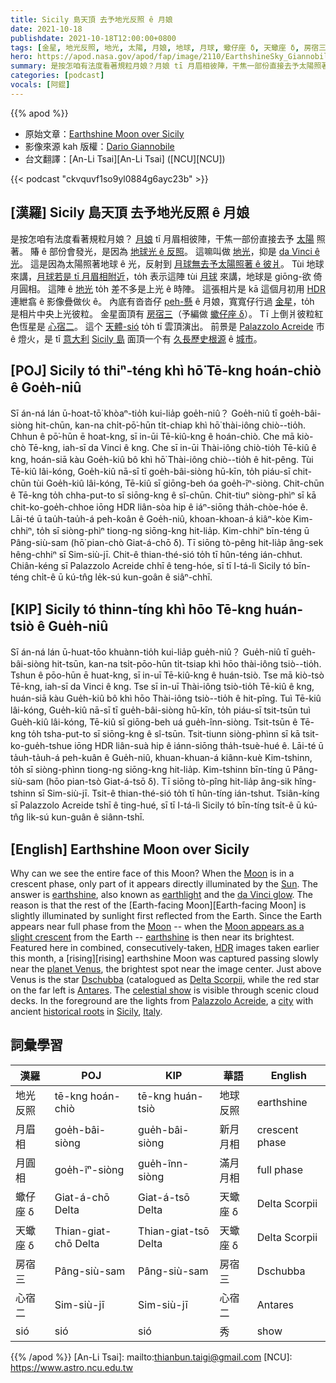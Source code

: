 ```yaml
---
title: Sicily 島天頂 去予地光反照 ê 月娘
date: 2021-10-18
publishdate: 2021-10-18T12:00:00+0800
tags: [金星, 地光反照, 地光, 太陽, 月娘, 地球, 月球, 蠍仔座 δ, 天蠍座 δ, 房宿三, 心宿二, da Vinci ê 光, da Vinci]
hero: https://apod.nasa.gov/apod/fap/image/2110/EarthshineSky_Giannobile_1212_annotated.jpg
summary: 是按怎咱有法度看著規粒月娘？月娘 tī 月眉相彼陣，干焦一部份直接去予太陽照著。賰 ê 部份會發光，是因為地球光 ê 反照。這嘛叫做地光 抑是 da Vinci ê 光。
categories: [podcast]
vocals: [阿錕]
---
```


{{% apod %}}

- 原始文章：[Earthshine Moon over Sicily](https://apod.nasa.gov/apod/ap211018.html)
- 影像來源 kah 版權：[Dario Giannobile](http://www.dariogiannobile.com/about-this-project)
- 台文翻譯：[An-Li Tsai][An-Li Tsai] ([NCU][NCU])

{{< podcast "ckvquvf1so9yl0884g6ayc23b" >}}

## [漢羅] Sicily 島天頂 去予地光反照 ê 月娘
是按怎咱有法度看著規粒月娘？
[月娘][Moon 1] tī 月眉相彼陣，干焦一部份直接去予 [太陽][Sun] 照著。
賰 ê 部份會發光，是因為 [地球光 ê 反照][earthshine]。
這嘛叫做 [地光][earthlight]，抑是 [da Vinci ê 光][da Vinci glow]。
這是因為太陽照著地球 ê 光，反射到 [月球無去予太陽照著 ê 彼爿][Earth-facing Moon t]。
Tùi 地球來講，[月球若是 tī 月眉相附近][Moon appears as a slight crescent]，to̍h 表示這陣 tùi [月球][Moon 2] 來講，地球是 giōng-欲 倚 月圓相。
這陣 ê [地光][earthshine] to̍h 差不多是上光 ê 時陣。
這張相片是 kā 這個月初用 [HDR][HDR] 連紲翕 ê 影像疊做伙 ê。
內底有沓沓仔 [peh-懸][rising t] ê 月娘，寬寬仔行過 [金星][planet Venus]，to̍h 是相片中央上光彼粒。
金星面頂有 [房宿三][Dschubba]（予編做 [蠍仔座 δ][Delta Scorpii]）。
Tī 上倒爿彼粒紅色恆星是 [心宿二][Antares]。
這个 [天體-sió][celestial show] to̍h tī 雲頂演出。
前景是 [Palazzolo Acreide][Palazzolo Acreide] 市 ê 燈火，是 tī [意大利][Italy] [Sicily 島][Sicily] 面頂一个有 [久長歷史根源][historical roots] ê [城市][city]。

## [POJ] Sicily tó thiⁿ-téng khì hō͘ Tē-kng hoán-chiò ê Goe̍h-niû
Sī án-ná lán ū-hoat-tō͘ khòaⁿ-tio̍h kui-lia̍p goe̍h-niû？
Goe̍h-niû tī goe̍h-bâi-siòng hit-chūn, kan-na chi̍t-pō͘-hūn ti̍t-chiap khì hō͘ thài-iông chiò--tio̍h.
Chhun ê pō͘-hūn ē hoat-kng, sī in-ūi Tē-kiû-kng ê hoán-chiò.
Che mā kiò-chò Tē-kng, iah-sī da Vinci ê kng.
Che sī in-ūi Thài-iông chiò-tio̍h Tē-kiû ê kng, hoán-siā kàu Goe̍h-kiû bô khì hō͘ Thài-iông chiò--tio̍h ê hit-pêng.
Tùi Tē-kiû lâi-kóng, Goe̍h-kiû nā-sī tī goe̍h-bâi-siòng hū-kīn, to̍h piáu-sī chit-chūn tùi Goe̍h-kiû lâi-kóng, Tē-kiû sī giōng-beh óa goe̍h-îⁿ-siòng.
Chit-chūn ê Tē-kng to̍h chha-put-to sī siōng-kng ê sî-chūn.
Chit-tiuⁿ siòng-phìⁿ sī kā chit-ko-goe̍h-chhoe iōng HDR liân-sòa hip ê iáⁿ-siōng tha̍h-chòe-hóe ê.
Lāi-té ū tau̍h-tau̍h-á peh-koân ê Goe̍h-niû, khoan-khoan-á kiâⁿ-kòe Kim-chhiⁿ, to̍h sī siòng-phìⁿ tiong-ng siōng-kng hit-lia̍p.
Kim-chhiⁿ bīn-téng ū Pâng-siù-sam (hō͘ pian-chò Giat-á-chō δ).
Tī siōng tò-pêng hit-lia̍p âng-sek hêng-chhiⁿ sī Sim-siù-jī.
Chit-ê thian-thé-sió to̍h tī hûn-téng ián-chhut.
Chiân-kéng sī Palazzolo Acreide chhī ê teng-hóe, sī tī I-tá-lì Sicily tó bīn-téng chi̍t-ê ū kú-tn̂g le̍k-sú kun-goân ê siâⁿ-chhī.

## [KIP] Sicily tó thinn-tíng khì hōo Tē-kng huán-tsiò ê Gue̍h-niû
Sī án-ná lán ū-huat-tōo khuànn-tio̍h kui-lia̍p gue̍h-niû？
Gue̍h-niû tī gue̍h-bâi-siòng hit-tsūn, kan-na tsi̍t-pōo-hūn ti̍t-tsiap khì hōo thài-iông tsiò--tio̍h.
Tshun ê pōo-hūn ē huat-kng, sī in-uī Tē-kiû-kng ê huán-tsiò.
Tse mā kiò-tsò Tē-kng, iah-sī da Vinci ê kng.
Tse sī in-uī Thài-iông tsiò-tio̍h Tē-kiû ê kng, huán-siā kàu Gue̍h-kiû bô khì hōo Thài-iông tsiò--tio̍h ê hit-pîng.
Tuì Tē-kiû lâi-kóng, Gue̍h-kiû nā-sī tī gue̍h-bâi-siòng hū-kīn, to̍h piáu-sī tsit-tsūn tuì Gue̍h-kiû lâi-kóng, Tē-kiû sī giōng-beh uá gue̍h-înn-siòng.
Tsit-tsūn ê Tē-kng to̍h tsha-put-to sī siōng-kng ê sî-tsūn.
Tsit-tiunn siòng-phìnn sī kā tsit-ko-gue̍h-tshue iōng HDR liân-suà hip ê iánn-siōng tha̍h-tsuè-hué ê.
Lāi-té ū ta̍uh-ta̍uh-á peh-kuân ê Gue̍h-niû, khuan-khuan-á kiânn-kuè Kim-tshinn, to̍h sī siòng-phìnn tiong-ng siōng-kng hit-lia̍p.
Kim-tshinn bīn-tíng ū Pâng-siù-sam (hōo pian-tsò Giat-á-tsō δ).
Tī siōng tò-pîng hit-lia̍p âng-sik hîng-tshinn sī Sim-siù-jī.
Tsit-ê thian-thé-sió to̍h tī hûn-tíng ián-tshut.
Tsiân-kíng sī Palazzolo Acreide tshī ê ting-hué, sī tī I-tá-lì Sicily tó bīn-tíng tsi̍t-ê ū kú-tn̂g li̍k-sú kun-guân ê siânn-tshī.

## [English] Earthshine Moon over Sicily
Why can we see the entire face of this Moon?
When the [Moon][Moon 1] is in a crescent phase, only part of it appears directly illuminated by the [Sun][Sun].
The answer is [earthshine][earthshine], also known as [earthlight][earthlight] and the [da Vinci glow][da Vinci glow].
The reason is that the rest of the [Earth-facing Moon][Earth-facing Moon] is slightly illuminated by sunlight first reflected from the Earth.
Since the Earth appears near full phase from the [Moon][Moon 2] -- when the [Moon appears as a slight crescent][Moon appears as a slight crescent] from the Earth -- [earthshine][earthshine] is then near its brightest.
Featured here in combined, consecutively-taken, [HDR][HDR] images taken earlier this month, a [rising][rising] earthshine Moon was captured passing slowly near the [planet Venus][planet Venus], the brightest spot near the image center.
Just above Venus is the star [Dschubba][Dschubba] (catalogued as [Delta Scorpii][Delta Scorpii], while the red star on the far left is [Antares][Antares].
The [celestial show][celestial show] is visible through scenic cloud decks.
In the foreground are the lights from [Palazzolo Acreide][Palazzolo Acreide], a [city][city] with ancient [historical roots][historical roots] in [Sicily][Sicily], [Italy][Italy].

## 詞彙學習

|漢羅|POJ|KIP|華語|English|
|-|-|-|-|-|
|地光反照|tē-kng hoán-chiò|tē-kng huán-tsiò|地球反照|earthshine|
|月眉相|goe̍h-bâi-siòng|gue̍h-bâi-siòng|新月月相|crescent phase|
|月圓相|goe̍h-îⁿ-siòng|gue̍h-înn-siòng|滿月月相|full phase|
|蠍仔座 δ|Giat-á-chō Delta|Giat-á-tsō Delta|天蠍座 δ|Delta Scorpii|
|天蠍座 δ|Thian-giat-chō Delta|Thian-giat-tsō Delta|天蠍座 δ|Delta Scorpii|
|房宿三|Pâng-siù-sam|Pâng-siù-sam|房宿三|Dschubba|
|心宿二|Sim-siù-jī|Sim-siù-jī|心宿二|Antares|
|sió|sió|sió|秀|show|

{{% /apod %}}
[An-Li Tsai]: mailto:thianbun.taigi@gmail.com
[NCU]: https://www.astro.ncu.edu.tw

[Moon 1]:https://moon.nasa.gov/
[Sun]:https://solarsystem.nasa.gov/solar-system/sun/in-depth/
[earthshine]:https://earthobservatory.nasa.gov/images/83782/earthshine
[earthlight]:https://en.wikipedia.org/wiki/Earthlight_(astronomy)
[da Vinci glow]:https://apod.nasa.gov/apod/ap190504.html
[Earth-facing Moon e]:https://apod.nasa.gov/apod/ap210111.html
[Earth-facing Moon t]:https://apod.tw/daily/20210111/
[Moon 2]:https://solarsystem.nasa.gov/moons/earths-moon/overview/
[Moon appears as a slight crescent]:https://apod.nasa.gov/apod/ap200316.html
[earthshine]:https://www.timeanddate.com/astronomy/earthshine.html
[HDR]:https://en.wikipedia.org/wiki/High_dynamic_range
[rising e]:https://apod.nasa.gov/apod/ap211010.html
[rising t]:https://apod.tw/daily/20211010/
[planet Venus]:https://www.nasa.gov/venus
[Dschubba]:http://stars.astro.illinois.edu/sow/dschubba.html
[Delta Scorpii]:https://en.wikipedia.org/wiki/Delta_Scorpii
[Antares]:https://youtu.be/cw_IKaBokm0
[celestial show]:https://images.unsplash.com/photo-1520168133788-3c084821ec1f
[Palazzolo Acreide]:https://youtu.be/Z9qOUcRYdqo
[city]:https://en.wikipedia.org/wiki/Palazzolo_Acreide#History
[historical roots]:https://whc.unesco.org/en/list/1024/
[Sicily]:https://en.wikipedia.org/wiki/Sicily
[Italy]:https://en.wikipedia.org/wiki/Italy
